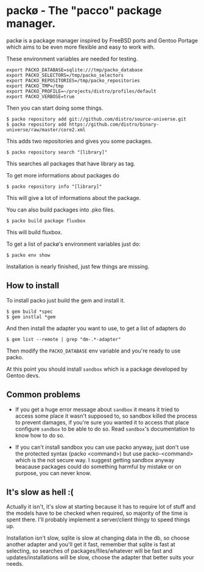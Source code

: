 packø - The "pacco" package manager.
====================================

packø is a package manager inspired by FreeBSD ports and Gentoo Portage which aims
to be even more flexible and easy to work with.

These environment variables are needed for testing.

    export PACKO_DATABASE=sqlite:///tmp/packo_database
    export PACKO_SELECTORS=/tmp/packo_selectors
    export PACKO_REPOSITORIES=/tmp/packo_repositories
    export PACKO_TMP=/tmp
    export PACKO_PROFILE=~/projects/distro/profiles/default
    export PACKO_VERBOSE=true

Then you can start doing some things.

    $ packo repository add git://github.com/distro/source-universe.git
    $ packo repository add https://github.com/distro/binary-universe/raw/master/core2.xml

This adds two repositories and gives you some packages.

    $ packo repository search "[library]"

This searches all packages that have library as tag.

To get more informations about packages do

    $ packo repository info "[library]"

This will give a lot of informations about the package.

You can also build packages into .pko files.

    $ packo build package fluxbox

This will build fluxbox.

To get a list of packø's environment variables just do:

    $ packo env show

Installation is nearly finished, just few things are missing.

How to install
--------------

To install packo just build the gem and install it.

    $ gem build *spec
    $ gem instlal *gem

And then install the adapter you want to use, to get a list of adapters do

    $ gem list --remote | grep "dm-.*-adapter"

Then modify the `PACKO_DATABASE` env variable and you're ready to use packo.

At this point you should install `sandbox` which is a package developed by Gentoo devs.

Common problems
---------------

*   If you get a huge error message about `sandbox` it means it tried to access some place it wasn't supposed
    to, so sandbox killed the process to prevent damages, if you're sure you wanted it to access that place configure
    `sandbox` to be able to do so. Read `sandbox`'s documentation to know how to do so.

*   If you can't install sandbox you can use packo anyway, just don't use the protected syntax (packo &lt;command&gt;) but use
    packo-&lt;command&gt; which is the not secure way. I suggest getting sandbox anyway beacause packages could do something harmful by mistake or on purpose, you can never know.

It's slow as hell :(
--------------------

Actually it isn't, it's slow at starting because it has to require lot of stuff and the models have to be checked when required,
so majority of the time is spent there. I'll probably implement a server/client thingy to speed things up.

Installation isn't slow, sqlite is slow at changing data in the db, so choose another adapter and you'll get it fast, remember
that sqlite is fast at selecting, so searches of packages/files/whatever will be fast and updates/installations will be slow,
choose the adapter that better suits your needs.
